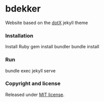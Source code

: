 # bdekker
Website based on the [dotX](http://nandomoreira.me/dotX) jekyll theme

### Installation

Install Ruby
gem install bundler
bundle install

### Run
bundle exec jekyll serve

### Copyright and license

Released under [MIT license](/LICENSE).
